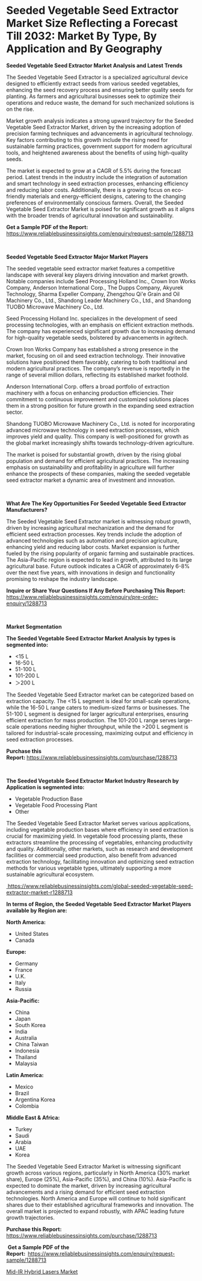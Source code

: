 <p><h1>Seeded Vegetable Seed Extractor Market Size Reflecting a Forecast Till 2032: Market By Type, By Application and By Geography</h1></p><p><strong>Seeded Vegetable Seed Extractor Market Analysis and Latest Trends</strong></p>
<p><p>The Seeded Vegetable Seed Extractor is a specialized agricultural device designed to efficiently extract seeds from various seeded vegetables, enhancing the seed recovery process and ensuring better quality seeds for planting. As farmers and agricultural businesses seek to optimize their operations and reduce waste, the demand for such mechanized solutions is on the rise.</p><p>Market growth analysis indicates a strong upward trajectory for the Seeded Vegetable Seed Extractor Market, driven by the increasing adoption of precision farming techniques and advancements in agricultural technology. Key factors contributing to this growth include the rising need for sustainable farming practices, government support for modern agricultural tools, and heightened awareness about the benefits of using high-quality seeds.</p><p>The market is expected to grow at a CAGR of 5.5% during the forecast period. Latest trends in the industry include the integration of automation and smart technology in seed extraction processes, enhancing efficiency and reducing labor costs. Additionally, there is a growing focus on eco-friendly materials and energy-efficient designs, catering to the changing preferences of environmentally conscious farmers. Overall, the Seeded Vegetable Seed Extractor Market is poised for significant growth as it aligns with the broader trends of agricultural innovation and sustainability.</p></p>
<p><strong>Get a Sample PDF of the Report:&nbsp;</strong> <a href="https://www.reliablebusinessinsights.com/enquiry/request-sample/1288713?utm_campaign=63&utm_medium=2&utm_source=Github&utm_content=ia&utm_term=16012025&utm_id=seeded-vegetable-seed-extractor">https://www.reliablebusinessinsights.com/enquiry/request-sample/1288713</a></p>
<p>&nbsp;</p>
<p><strong>Seeded Vegetable Seed Extractor Major Market Players</strong></p>
<p><p>The seeded vegetable seed extractor market features a competitive landscape with several key players driving innovation and market growth. Notable companies include Seed Processing Holland Inc., Crown Iron Works Company, Anderson International Corp., The Dupps Company, Akyurek Technology, Sharma Expeller Company, Zhengzhou Qi'e Grain and Oil Machinery Co., Ltd., Shandong Leader Machinery Co., Ltd., and Shandong TUOBO Microwave Machinery Co., Ltd.</p><p>Seed Processing Holland Inc. specializes in the development of seed processing technologies, with an emphasis on efficient extraction methods. The company has experienced significant growth due to increasing demand for high-quality vegetable seeds, bolstered by advancements in agritech.</p><p>Crown Iron Works Company has established a strong presence in the market, focusing on oil and seed extraction technology. Their innovative solutions have positioned them favorably, catering to both traditional and modern agricultural practices. The company’s revenue is reportedly in the range of several million dollars, reflecting its established market foothold.</p><p>Anderson International Corp. offers a broad portfolio of extraction machinery with a focus on enhancing production efficiencies. Their commitment to continuous improvement and customized solutions places them in a strong position for future growth in the expanding seed extraction sector.</p><p>Shandong TUOBO Microwave Machinery Co., Ltd. is noted for incorporating advanced microwave technology in seed extraction processes, which improves yield and quality. This company is well-positioned for growth as the global market increasingly shifts towards technology-driven agriculture.</p><p>The market is poised for substantial growth, driven by the rising global population and demand for efficient agricultural practices. The increasing emphasis on sustainability and profitability in agriculture will further enhance the prospects of these companies, making the seeded vegetable seed extractor market a dynamic area of investment and innovation.</p></p>
<p>&nbsp;</p>
<p><strong>What Are The Key Opportunities For Seeded Vegetable Seed Extractor Manufacturers?</strong></p>
<p><p>The Seeded Vegetable Seed Extractor market is witnessing robust growth, driven by increasing agricultural mechanization and the demand for efficient seed extraction processes. Key trends include the adoption of advanced technologies such as automation and precision agriculture, enhancing yield and reducing labor costs. Market expansion is further fueled by the rising popularity of organic farming and sustainable practices. The Asia-Pacific region is expected to lead in growth, attributed to its large agricultural base. Future outlook indicates a CAGR of approximately 6-8% over the next five years, with innovations in design and functionality promising to reshape the industry landscape.</p></p>
<p><strong>Inquire or Share Your Questions If Any Before Purchasing This Report:</strong> <a href="https://www.reliablebusinessinsights.com/enquiry/pre-order-enquiry/1288713?utm_campaign=63&utm_medium=2&utm_source=Github&utm_content=ia&utm_term=16012025&utm_id=seeded-vegetable-seed-extractor">https://www.reliablebusinessinsights.com/enquiry/pre-order-enquiry/1288713</a></p>
<p>&nbsp;</p>
<p><strong>Market Segmentation</strong></p>
<p><strong>The Seeded Vegetable Seed Extractor Market Analysis by types is segmented into:</strong></p>
<p><ul><li><15 L</li><li>16-50 L</li><li>51-100 L</li><li>101-200 L</li><li>＞200 L</li></ul></p>
<p><p>The Seeded Vegetable Seed Extractor market can be categorized based on extraction capacity. The <15 L segment is ideal for small-scale operations, while the 16-50 L range caters to medium-sized farms or businesses. The 51-100 L segment is designed for larger agricultural enterprises, ensuring efficient extraction for mass production. The 101-200 L range serves large-scale operations needing higher throughput, while the >200 L segment is tailored for industrial-scale processing, maximizing output and efficiency in seed extraction processes.</p></p>
<p><strong>Purchase this Report:&nbsp;</strong><a href="https://www.reliablebusinessinsights.com/purchase/1288713?utm_campaign=63&utm_medium=2&utm_source=Github&utm_content=ia&utm_term=16012025&utm_id=seeded-vegetable-seed-extractor">https://www.reliablebusinessinsights.com/purchase/1288713</a></p>
<p>&nbsp;</p>
<p><strong>The Seeded Vegetable Seed Extractor Market Industry Research by Application is segmented into:</strong></p>
<p><ul><li>Vegetable Production Base</li><li>Vegetable Food Processing Plant</li><li>Other</li></ul></p>
<p><p>The Seeded Vegetable Seed Extractor Market serves various applications, including vegetable production bases where efficiency in seed extraction is crucial for maximizing yield. In vegetable food processing plants, these extractors streamline the processing of vegetables, enhancing productivity and quality. Additionally, other markets, such as research and development facilities or commercial seed production, also benefit from advanced extraction technology, facilitating innovation and optimizing seed extraction methods for various vegetable types, ultimately supporting a more sustainable agricultural ecosystem.</p></p>
<p><a href="https://www.reliablebusinessinsights.com/global-seeded-vegetable-seed-extractor-market-r1288713?utm_campaign=63&utm_medium=2&utm_source=Github&utm_content=ia&utm_term=16012025&utm_id=seeded-vegetable-seed-extractor">&nbsp;https://www.reliablebusinessinsights.com/global-seeded-vegetable-seed-extractor-market-r1288713</a></p>
<p><strong>In terms of Region, the Seeded Vegetable Seed Extractor Market Players available by Region are:</strong></p>
<p>
    <p> <strong> North America: </strong>
        <ul>
            <li>United States</li>
            <li>Canada</li>
        </ul>
        </p> 
    <p> <strong> Europe: </strong>
        <ul>
            <li>Germany</li>
            <li>France</li>
            <li>U.K.</li>
            <li>Italy</li>
            <li>Russia</li>
        </ul>
        </p> 
    <p> <strong> Asia-Pacific: </strong>
        <ul>
            <li>China</li>
            <li>Japan</li>
            <li>South Korea</li>
            <li>India</li>
            <li>Australia</li>
            <li>China Taiwan</li>
            <li>Indonesia</li>
            <li>Thailand</li>
            <li>Malaysia</li>
        </ul>
        </p> 
    <p> <strong> Latin America: </strong>
        <ul>
            <li>Mexico</li>
            <li>Brazil</li>
            <li>Argentina Korea</li>
            <li>Colombia</li>
        </ul>
        </p> 
    <p> <strong> Middle East & Africa: </strong>
        <ul>
            <li>Turkey</li>
            <li>Saudi</li>
            <li>Arabia</li>
            <li>UAE</li>
            <li>Korea</li>
        </ul>
    </p>
    </p>
<p><p>The Seeded Vegetable Seed Extractor Market is witnessing significant growth across various regions, particularly in North America (30% market share), Europe (25%), Asia-Pacific (35%), and China (10%). Asia-Pacific is expected to dominate the market, driven by increasing agricultural advancements and a rising demand for efficient seed extraction technologies. North America and Europe will continue to hold significant shares due to their established agricultural frameworks and innovation. The overall market is projected to expand robustly, with APAC leading future growth trajectories.</p></p>
<p><strong>Purchase this Report: </strong><a href="https://www.reliablebusinessinsights.com/purchase/1288713?utm_campaign=63&utm_medium=2&utm_source=Github&utm_content=ia&utm_term=16012025&utm_id=seeded-vegetable-seed-extractor">https://www.reliablebusinessinsights.com/purchase/1288713</a></p>
<p>&nbsp;<strong>Get a Sample PDF of the Report:&nbsp;&nbsp;</strong><a href="https://www.reliablebusinessinsights.com/enquiry/request-sample/1288713?utm_campaign=63&utm_medium=2&utm_source=Github&utm_content=ia&utm_term=16012025&utm_id=seeded-vegetable-seed-extractor">https://www.reliablebusinessinsights.com/enquiry/request-sample/1288713</a></p>
<p><strong></strong></p>
<p><p><a href="https://github.com/barnickclara79/Market-Research-Report-List-1/blob/main/mid-ir-hybrid-lasers-market.md?utm_campaign=63&utm_medium=2&utm_source=Github&utm_content=ia&utm_term=16012025&utm_id=seeded-vegetable-seed-extractor">Mid-IR Hybrid Lasers Market</a></p></p>